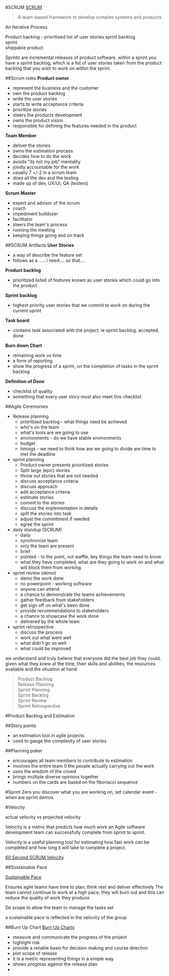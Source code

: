 #SCRUM
[SCRUM](https://www.youtube.com/watch?v=9TycLR0TqFA)

> A team-based framework to develop complex systems and products

An Iterative Process

Product backlog - prioritised list of user stories 
sprint backlog   
sprint   
shippable product 

Sprints are incremental releases of product software. within a sprint you have a sprint backlog, which is a list of user stories taken from the product backlog that you wish to work on within the sprint.

##Scrum roles 
**Product owner** 

- represent the business and the customer
- own the product backlog
- write the user stories 
- starts to write acceptance criteria 
- prioritize stories 
- steers the products development
- owns the product vision 
- responsible for defining the features needed in the product 

**Team Member**

- deliver the stories 
- owns the estimation process 
- decides how to do the work 
- avoids "its not my job" mentality 
- jointly accountable for the work 
- usually 7 +/-2 in a scrum team 
- does all the dev and the testing
- made up of dev, UX/UI, QA (testers)  

**Scrum Master** 

- expert and advisor of the scrum 
- coach
- impediment bulldozer
- facilitator 
- steers the team's process
- running the meeting
- keeping things going and on track

##SCRUM Artifacts
**User Stories**

 - a way of describe the feature set 
 - follows as a ..... i need.... so that....
 
**Product backlog**

 - prioritized listed of features known as user stories which could go into the product  

**Sprint backlog**

 - highest priority user stories that we commit to work on during the current sprint 

**Task board** 

-	contains task associated with the project. ie sprint backlog, accepted, done

**Burn down Chart**

- remaining work vs time
- a form of reporting 
- show the progress of a sprint, on the completion of tasks in the sprint backlog  

**Definition of Done**

- checklist of quality 
- something that every user story must also meet this checklist 

##Agile Ceremonies 
* Release planning 
	* prioritised backlog - what things need be achieved 
	* who's on the team 
	* what's tools are we going to use
	* environments - do we have stable environments 
	* budget
	* timings - we need to think how are we going to divide are time to 	met the deadline
* sprint planning
	* Product owner presents prioritized stories 
	* Split large (epic) stories
	* throw out stories that are not needed
	* discuss acceptance criteria 
	* discuss approach 
	* add acceptance criteria
	* estimate stories
	* commit to the stories 
	* discuss the implementation in details 
	* split the stories into task 
	* adjust the commitment if needed 
	* agree the sprint 
* daily standup (SCRUM)
	* daily 
	* synchronize team 
	* only the team are present 
	* brief 
	* pointed - to the point, not waffle, key things the team need to 	know
	* what they have completed, what are they going to work on and what will block them from working 
* sprint review (demo) 
	* demo the work done 
	* no powerpoint - working software 
	* anyone can attend 
	* a chance to demonstrate the teams achievements 
	* gather feedback from stakeholders 
	* get sign off on what's been done 
	* provide recommendations to stakeholders 
	* a chance to showcase the work done 
	* delivered by the whole team 
* sprint retrospective 
	* discuss the process 
	* work out what went well 
	* what didn't go so well 
	* what could be improved

we understand and truly believe that everyone did the best job they could, given what they knew at the time, their skills and abilities, the resources available and the situation at hand 

> Product Backlog  
> Release Planning   
> Sprint Planning   
> Sprint Backlog   
> Sprint Review   
> Sprint Retrospective  
> 

#Product Backlog and Estimation 

##Story points 
* an estimation tool in agile projects 
* used to gauge the complexity of user stories 

##Planning poker 
* encourages all team members to contribute to estimation 
* involves the entire team 0 the people actually carrying out the work 
* uses the wisdom of the crowd 
* brings multiple diverse opinions together 
* numbers on the cards are based on the fibonacci sequence 

#Sprint Zero 
you discover what you are working on, set calendar event - when are sprint demos 

#Velocity 

actual velocity vs projected velocity 

Velocity is a metric that predicts how much work an Agile software development team can successfully complete from sprint to sprint. 

Velocity is a useful planning tool for estimating how fast work can be completed and how long it will take to complete a project.

[60 Second SCRUM Velocity](https://www.youtube.com/watch?v=Nk0xH6bISeE)

##Sustainable Pace

[Sustainable Pace](https://www.youtube.com/watch?v=sVmZY42r8oc&index=15)

Ensures agile teams have time to plan, think rest and deliver effectively 
The team cannot continue to work at a high pace, they will burn out and this can reduce the quality of work they produce

De scope to allow the team to manage the tasks set 

a sustainable pace is reflected in the velocity of the group 

##Burn Up Chart
[Burn Up Charts](https://www.youtube.com/watch?v=uK_CJBsqITQ)

* measure and communicate the progress of the project
* highlight risk 
* provide a reliable basis for decision making and course direction 
* plot scope of release 
* it is a metric representing things in a simple way 
* shows progress against the release plan 
* 